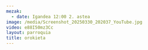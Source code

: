 ```yaml
---
mezak:
  - date: Igandea 12:00 2. astea
image: /media/Screenshot_20250330_202037_YouTube.jpg
video: e88I50mz3Cc
layout: parroquia
title: orokieta
---
```


